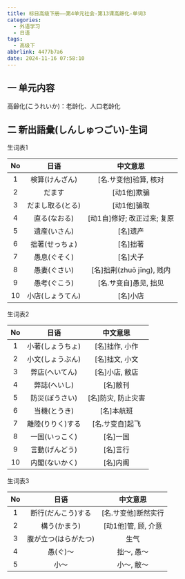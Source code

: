 ```yaml
---
title: 标日高级下册——第4单元社会-第13课高齢化-单词3
categories:
  - 外语学习
  - 日语
tags:
  - 高级下
abbrlink: 4477b7a6
date: 2024-11-16 07:58:10
---
```

## 一 单元内容

高齢化(こうれいか)：老龄化、人口老龄化

<!--more-->

## 二 新出語彙(しんしゅつごい)-生词

生词表1

|  No  |       日语       |          中文意思           |
| :--: | :--------------: | :-------------------------: |
|  1   |  検算(けんざん)  |    [名.サ变他]验算, 核对    |
|  2   |      だます      |         [动1他]欺骗         |
|  3   | だまし取る(とる) |         [动1他]骗取         |
|  4   |   直る(なおる)   | [动1自]修好; 改正过来; 复原 |
|  5   |   遺産(いさん)   |          [名]遗产           |
|  6   |  拙著(せっちょ)  |          [名]拙著           |
|  7   |   愚息(ぐそく)   |          [名]犬子           |
|  8   |   愚妻(ぐさい)   |  [名]拙荆(zhuō jīng), 贱内  |
|  9   |   愚考(ぐこう)   |    [名.サ变自]愚见, 拙见    |
|  10  | 小店(しょうてん) |          [名]小店           |

生词表2

|  No  |       日语       |      中文意思      |
| :--: | :--------------: | :----------------: |
|  1   | 小著(しょうちょ) |   [名]拙作, 小作   |
|  2   | 小文(しょうぶん) |   [名]拙文, 小文   |
|  3   |  弊店(へいてん)  |   [名]小店, 敝店   |
|  4   |   弊誌(へいし)   |      [名]敝刊      |
|  5   |  防災(ぼうさい)  | [名]防灾, 防止灾害 |
|  6   |   当機(とうき)   |     [名]本航班     |
|  7   | 離陸(りりく)する |  [名.サ变自]起飞   |
|  8   |  一国(いっこく)  |      [名]一国      |
|  9   |  言動(げんどう)  |      [名]言行      |
|  10  |  内閣(ないかく)  |      [名]内阁      |

生词表3

|  No  |         日语         |      中文意思       |
| :--: | :------------------: | :-----------------: |
|  1   |  断行(だんこう)する  | [名.サ变他]断然实行 |
|  2   |     構う(かまう)     | [动1他]管, 顾, 介意 |
|  3   | 腹が立つ(はらがたつ) |        生气         |
|  4   |       愚(ぐ)～       |     拙～, 愚～      |
|  5   |         小～         |     小～, 敝～      |

